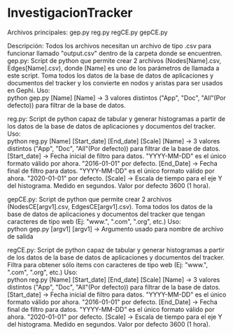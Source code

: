 # InvestigacionTracker

Archivos principales:
  gep.py
  reg.py
  regCE.py
  gepCE.py
  
Descripción:
Todos los archivos necesitan un archivo de tipo .csv para funcionar llamado "output.csv" dentro de la carpeta donde se encuentren.
  gep.py: Script de python que permite crear 2 archivos (Nodes[Name].csv, Edges[Name].csv), donde [Name] es uno de los           parámetros de llamada a este script. Toma todos los datos de la base de datos de aplicaciones y documentos del tracker y los   convierte en nodos y aristas para ser usados en Gephi.
    Uso:  
      python gep.py [Name]
        [Name] -> 3 valores distintos ("App", "Doc", "All"(Por defecto)) para filtrar de la base de datos.
        
  reg.py: Script de python capaz de tabular y generar histogramas a partir de los datos de la base de datos de aplicaciones y      documentos del tracker.
    Uso:  
      python reg.py [Name] [Start_date] [End_date] [Scale]
        [Name] -> 3 valores distintos ("App", "Doc", "All"(Por defecto)) para filtrar de la base de datos.
        [Start_date] -> Fecha inicial de filtro para datos. "YYYY-MM-DD" es el único formato válido por ahora. "2016-01-01" por         defecto.
        [End_Date] -> Fecha final de filtro para datos. "YYYY-MM-DD" es el único formato válido por ahora. "2020-01-01" por            defecto.
        [Scale] -> Escala de tiempo para el eje Y del histograma. Medido en segundos. Valor por defecto 3600 (1 hora).
        
  gepCE.py: Script de python que permite crear 2 archivos (NodesCE[argv1].csv, EdgesCE[argv1].csv). Toma todos los datos de la   base de datos de aplicaciones y documentos del tracker que tengan caracteres de tipo web (Ej: "www.", ".com", ".org", etc.)
    Uso:  
      python gep.py [argv1]
        [argv1] -> Argumento usado para nombre de archivo de salida
        
  regCE.py: Script de python capaz de tabular y generar histogramas a partir de los datos de la base de datos de aplicaciones y   documentos del tracker. Filtra para obtener sólo items con caracteres de tipo web (Ej: "www.", ".com", ".org", etc.)
    Uso:  
      python reg.py [Name] [Start_date] [End_date] [Scale]
        [Name] -> 3 valores distintos ("App", "Doc", "All"(Por defecto)) para filtrar de la base de datos.
        [Start_date] -> Fecha inicial de filtro para datos. "YYYY-MM-DD" es el único formato válido por ahora. "2016-01-01" por         defecto.
        [End_Date] -> Fecha final de filtro para datos. "YYYY-MM-DD" es el único formato válido por ahora. "2020-01-01" por            defecto.
        [Scale] -> Escala de tiempo para el eje Y del histograma. Medido en segundos. Valor por defecto 3600 (1 hora).
